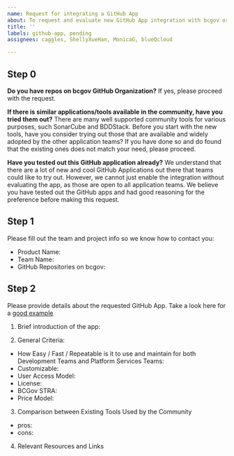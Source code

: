 ```yaml
---
name: Request for integrating a GitHub App
about: To request and evaluate new GitHub App integration with bcgov organization.
title: ''
labels: github-app, pending
assignees: caggles, ShellyXueHan, MonicaG, blueQcloud

---
```


## Step 0
**Do you have repos on bcgov GitHub Organization?**
If yes, please proceed with the request.

**If there is similar applications/tools available in the community, have you tried them out?**
There are many well supported community tools for various purposes, such SonarCube and BDDStack. 
Before you start with the new tools, have you consider trying out those that are available and widely adopted by the other application teams? 
If you have done so and do found that the existing ones does not match your need, please proceed.

**Have you tested out this GitHub application already?**
We understand that there are a lot of new and cool GitHub Applications out there that teams could like to try out. 
However, we cannot just enable the integration without evaluating the app, as those are open to all application teams. 
We believe you have tested out the GitHub apps and had good reasoning for the preference before making this request.

## Step 1
Please fill out the team and project info so we know how to contact you:

* Product Name: 
* Team Name: 
* GitHub Repositories on bcgov: 


## Step 2
Please provide details about the requested GitHub App. Take a look here for a [good example](https://github.com/BCDevOps/platform-services/issues/120/)

1. Brief introduction of the app:

2. General Criteria:
  - How Easy / Fast / Repeatable is it to use and maintain for both Development Teams and Platform Services Teams:
  - Customizable:
  - User Access Model:
  - License:
  - BCGov STRA:
  - Price Model:

3. Comparison between Existing Tools Used by the Community
  - pros:
  - cons:

4. Relevant Resources and Links
